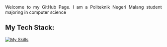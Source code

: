 <p align="justify">
Welcome to my GitHub Page. I am a Politeknik Negeri Malang student majoring in computer science
</p>

## My Tech Stack:
[![My Skills](https://skillicons.dev/icons?i=html,css,js,bootstrap,tailwind,php,laravel,git,mysql,vscode)](https://skillicons.dev)
